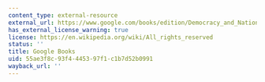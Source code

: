 ```yaml
---
content_type: external-resource
external_url: https://www.google.com/books/edition/Democracy_and_Nationalism_in_Southeast_A/9UYlEAAAQBAJ?hl=en&gbpv=1
has_external_license_warning: true
license: https://en.wikipedia.org/wiki/All_rights_reserved
status: ''
title: Google Books
uid: 55ae3f8c-93f4-4453-97f1-c1b7d52b0991
wayback_url: ''
---
```

